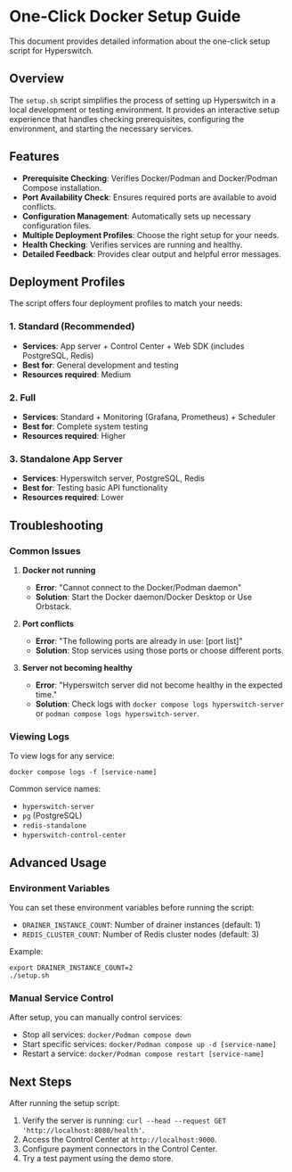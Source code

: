 # One-Click Docker Setup Guide

This document provides detailed information about the one-click setup script for Hyperswitch.

## Overview

The `setup.sh` script simplifies the process of setting up Hyperswitch in a local development or testing environment. It provides an interactive setup experience that handles checking prerequisites, configuring the environment, and starting the necessary services.

## Features

- **Prerequisite Checking**: Verifies Docker/Podman and Docker/Podman Compose installation.
- **Port Availability Check**: Ensures required ports are available to avoid conflicts.
- **Configuration Management**: Automatically sets up necessary configuration files.
- **Multiple Deployment Profiles**: Choose the right setup for your needs.
- **Health Checking**: Verifies services are running and healthy.
- **Detailed Feedback**: Provides clear output and helpful error messages.

## Deployment Profiles

The script offers four deployment profiles to match your needs:

### 1. Standard (Recommended)
- **Services**: App server + Control Center + Web SDK (includes PostgreSQL, Redis)
- **Best for**: General development and testing
- **Resources required**: Medium

### 2. Full
- **Services**: Standard + Monitoring (Grafana, Prometheus) + Scheduler
- **Best for**: Complete system testing
- **Resources required**: Higher

### 3. Standalone App Server
- **Services**: Hyperswitch server, PostgreSQL, Redis
- **Best for**: Testing basic API functionality
- **Resources required**: Lower


## Troubleshooting

### Common Issues

1. **Docker not running**
   - **Error**: "Cannot connect to the Docker/Podman daemon"
   - **Solution**: Start the Docker daemon/Docker Desktop or Use Orbstack.

2. **Port conflicts**
   - **Error**: "The following ports are already in use: [port list]"
   - **Solution**: Stop services using those ports or choose different ports.

4. **Server not becoming healthy**
   - **Error**: "Hyperswitch server did not become healthy in the expected time."
   - **Solution**: Check logs with `docker compose logs hyperswitch-server` or  `podman compose logs hyperswitch-server`.

### Viewing Logs

To view logs for any service:
```
docker compose logs -f [service-name]
```

Common service names:
- `hyperswitch-server`
- `pg` (PostgreSQL)
- `redis-standalone`
- `hyperswitch-control-center`

## Advanced Usage

### Environment Variables

You can set these environment variables before running the script:

- `DRAINER_INSTANCE_COUNT`: Number of drainer instances (default: 1)
- `REDIS_CLUSTER_COUNT`: Number of Redis cluster nodes (default: 3)

Example:
```
export DRAINER_INSTANCE_COUNT=2
./setup.sh
```

### Manual Service Control

After setup, you can manually control services:

- Stop all services: `docker/Podman compose down`
- Start specific services: `docker/Podman compose up -d [service-name]`
- Restart a service: `docker/Podman compose restart [service-name]`

## Next Steps

After running the setup script:

1. Verify the server is running: `curl --head --request GET 'http://localhost:8080/health'`.
2. Access the Control Center at `http://localhost:9000`.
3. Configure payment connectors in the Control Center.
4. Try a test payment using the demo store.
